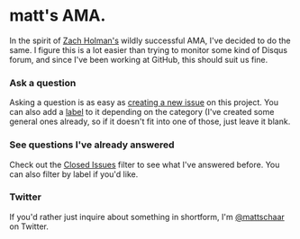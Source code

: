 # matt's AMA.

In the spirit of [Zach Holman's](http://zachholman.com) wildly successful AMA, I've decided to do the same. I figure this is a lot easier than trying to monitor some kind of Disqus forum, and since I've been working at GitHub, this should suit us fine.

### Ask a question

Asking a question is as easy as
[creating a new issue](https://github.com/schaar/ama/issues/new) on this
project. You can also add a [label](https://github.com/schaar/ama/labels) to it depending on the category (I've created some general ones already, so if it doesn't fit into one of those, just leave it blank.

### See questions I've already answered

Check out the [Closed Issues](https://github.com/schaar/ama/issues?q=is%3Aissue+is%3Aclosed)
filter to see what I've answered before. You can also filter by label if you'd like.

### Twitter

If you'd rather just inquire about something in shortform, I'm [@mattschaar](https://twitter.com/mattschaar) on
Twitter.
